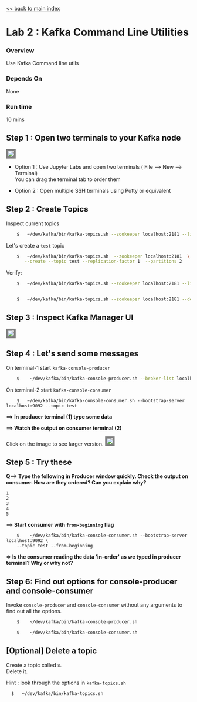 <link rel='stylesheet' href='../assets/css/main.css'/>

[<< back to main index](../README.md)

# Lab 2 : Kafka Command Line Utilities

### Overview
Use Kafka Command line utils

### Depends On
None

### Run time
10 mins


## Step 1 : Open two terminals to your Kafka node

<img src="../assets/images/2a.png" style="border: 5px solid grey ; max-width:100%;"  />

 - Option 1 : Use Jupyter Labs and open two terminals ( File --> New --> Terminal)   
 You can drag the terminal tab to order them

 - Option 2 : Open multiple SSH terminals using Putty or equivalent

## Step 2 : Create Topics
Inspect current topics

```bash
    $   ~/dev/kafka/bin/kafka-topics.sh --zookeeper localhost:2181 --list
```

Let's create a `test` topic

```bash
    $   ~/dev/kafka/bin/kafka-topics.sh  --zookeeper localhost:2181  \
       --create --topic test --replication-factor 1  --partitions 2
```

Verify:
```bash
    $   ~/dev/kafka/bin/kafka-topics.sh --zookeeper localhost:2181 --list


    $   ~/dev/kafka/bin/kafka-topics.sh --zookeeper localhost:2181 --describe --topic test
```

## Step 3 : Inspect Kafka Manager UI

<img src="../assets/images/2b.png" style="border: 5px solid grey ; max-width:100%;"  />

## Step 4 : Let's send some messages

On terminal-1  start `kafka-console-producer`

```bash
    $    ~/dev/kafka/bin/kafka-console-producer.sh --broker-list localhost:9092 --topic test
```

On terminal-2 start `kafka-console-consumer`
```
    $   ~/dev/kafka/bin/kafka-console-consumer.sh --bootstrap-server localhost:9092 --topic test
```

**==> In producer terminal (1) type some data**  

**==> Watch the output on consumer terminal (2)**

Click on the image to see larger version.
<a href="../assets/images/2c.png"><img src="../assets/images/2c.png" style="border: 5px solid grey ; max-width:100%;"  /></a>


## Step 5 : Try these
**Q==> Type the following in Producer window quickly.  Check the output on consumer.  How are they ordered?  Can you explain why?**
```
1
2
3
4
5
```

**==> Start consumer with `from-beginning` flag**
```
    $    ~/dev/kafka/bin/kafka-console-consumer.sh --bootstrap-server localhost:9092 \
    --topic test --from-beginning
```

**=> Is the consumer reading the data 'in-order' as we typed in producer terminal?  Why or why not?**  


## Step 6: Find out options for console-producer and console-consumer
Invoke `console-producer` and `console-consumer` without any arguments to find out all the options.

```bash
    $    ~/dev/kafka/bin/kafka-console-producer.sh

    $    ~/dev/kafka/bin/kafka-console-consumer.sh

```

## [Optional] Delete a topic
Create a topic called `x`.  
Delete it.

Hint : look through the options in `kafka-topics.sh`
```bash
  $   ~/dev/kafka/bin/kafka-topics.sh
```
